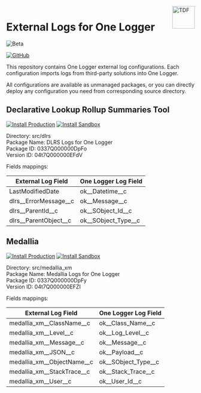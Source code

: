 <a href="https://kratapps.com/one-logger/plugins/external-logs-for-one-logger/">
  <img title="One Logger" alt="TDF" width="60px" height="60px" align="right"
       src="https://kratapps.com/images/external_logs_for_one_logger_logo_200_200.png"  />
</a>

# External Logs for One Logger

![Beta](https://img.shields.io/badge/beta-yellow)

[![GitHub](https://img.shields.io/badge/GitHub-Public-black?logo=github)](https://github.com/kratapps/external-logs-for-one-logger)

This repository contains One Logger external log configurations.
Each configuration imports logs from third-party solutions into One Logger.

All configurations are available as unmanaged packages, 
or you can directly deploy any configuration you need 
from corresponding source directory.

## Declarative Lookup Rollup Summaries Tool

[![Install Production](https://img.shields.io/badge/Unmanaged%20Package-Install%20Production-cyan)](https://login.salesforce.com/packaging/installPackage.apexp?p0=04t7Q000000EFZ8)
[![Install Sandbox](https://img.shields.io/badge/Unmanaged%20Package-Install%20Sandbox-cyan)](https://test.salesforce.com/packaging/installPackage.apexp?p0=04t7Q000000EFZ8)

Directory: src/dlrs  
Package Name: DLRS Logs for One Logger   
Package ID: 0337Q000000DpFo  
Version ID: 04t7Q000000EFdV  

Fields mappings:

| External Log Field    | One Logger Log Field |
|-----------------------|----------------------|
| LastModifiedDate      | ok__Datetime__c      |
| dlrs__ErrorMessage__c | ok__Message__c       |
| dlrs__ParentId__c     | ok__SObject_Id__c    |
| dlrs__ParentObject__c | ok__SObject_Type__c  |

## Medallia

[![Install Production](https://img.shields.io/badge/Unmanaged%20Package-Install%20Production-cyan)](https://login.salesforce.com/packaging/installPackage.apexp?p0=04t7Q000000EFZI)
[![Install Sandbox](https://img.shields.io/badge/Unmanaged%20Package-Install%20Sandbox-cyan)](https://test.salesforce.com/packaging/installPackage.apexp?p0=04t7Q000000EFZI)

Directory: src/medallia_xm  
Package Name: Medallia Logs for One Logger  
Package ID: 0337Q000000DpFy  
Version ID: 04t7Q000000EFZI  

Fields mappings:

| External Log Field         | One Logger Log Field |
|----------------------------|----------------------|
| medallia_xm__ClassName__c  | ok__Class_Name__c    |
| medallia_xm__Level__c      | ok__Log_Level__c     |
| medallia_xm__Message__c    | ok__Message__c       |
| medallia_xm__JSON__c       | ok__Payload__c       |
| medallia_xm__ObjectName__c | ok__SObject_Type__c  |
| medallia_xm__StackTrace__c | ok__Stack_Trace__c   |
| medallia_xm__User__c       | ok__User_Id__c       |
